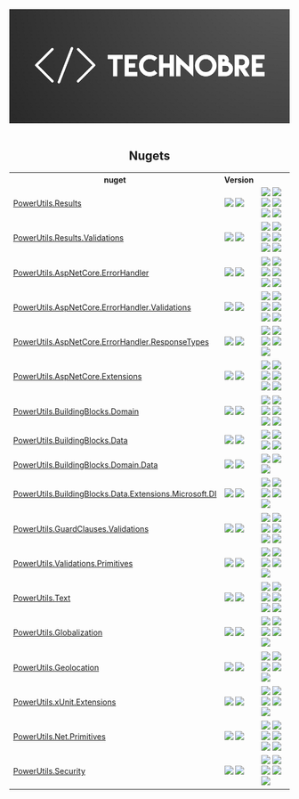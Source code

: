 <div align="center">
<a href='https://github.com/TechNobre/'><img style="display: block;" src="https://github.com/TechNobre/.github/blob/main/assets/banner-small.png?raw=true"></a>

<br/>

## Nugets

<table style='width:100%'>
  <tr>
    <th>nuget</th>
    <th>Version</th>
    <th></th>
  </tr>



  <tr>
    <td><a href='https://github.com/TechNobre/PowerUtils.Results'>PowerUtils.Results</a></td>
    <td>
      <a href='https://www.nuget.org/packages/PowerUtils.Results'><img src='https://img.shields.io/nuget/v/PowerUtils.Results.svg'></a>
      <a href='https://www.nuget.org/packages/PowerUtils.Results'><img src='https://img.shields.io/nuget/dt/PowerUtils.Results.svg'></a>
    </td>
    <td>
      <a href='https://github.com/TechNobre/PowerUtils.Results/actions/workflows/tests.yml'><img src='https://github.com/TechNobre/PowerUtils.Results/actions/workflows/tests.yml/badge.svg'></a>
      <a href='https://sonarcloud.io/summary/new_code?id=TechNobre_PowerUtils.Results'><img src='https://sonarcloud.io/api/project_badges/measure?project=TechNobre_PowerUtils.Results&metric=alert_status'></a>
      <a href='https://sonarcloud.io/summary/new_code?id=TechNobre_PowerUtils.Results'><img src='https://sonarcloud.io/api/project_badges/measure?project=TechNobre_PowerUtils.Results&metric=coverage'></a>
      <a href='https://sonarcloud.io/summary/new_code?id=TechNobre_PowerUtils.Results'><img src='https://sonarcloud.io/api/project_badges/measure?project=TechNobre_PowerUtils.Results&metric=reliability_rating'></a>
      <a href='https://sonarcloud.io/summary/new_code?id=TechNobre_PowerUtils.Results'><img src='https://sonarcloud.io/api/project_badges/measure?project=TechNobre_PowerUtils.Results&metric=bugs'></a>
      <a href='https://dashboard.stryker-mutator.io/reports/github.com/TechNobre/PowerUtils.Results/main'><img src='https://img.shields.io/endpoint?style=flat&url=https%3A%2F%2Fbadge-api.stryker-mutator.io%2Fgithub.com%2FTechNobre%2FPowerUtils.Results%2Fmain'></a>
    </td>
  </tr>

  <tr>
    <td><a href='https://github.com/TechNobre/PowerUtils.Results.Validations'>PowerUtils.Results.Validations</a></td>
    <td>
      <a href='https://www.nuget.org/packages/PowerUtils.Results.Validations'><img src='https://img.shields.io/nuget/v/PowerUtils.Results.Validations.svg'></a>
      <a href='https://www.nuget.org/packages/PowerUtils.Results.Validations'><img src='https://img.shields.io/nuget/dt/PowerUtils.Results.Validations.svg'></a>
    </td>
    <td>
      <a href='https://github.com/TechNobre/PowerUtils.Results.Validations/actions/workflows/tests.yml'><img src='https://github.com/TechNobre/PowerUtils.Results.Validations/actions/workflows/tests.yml/badge.svg'></a>
      <a href='https://sonarcloud.io/summary/new_code?id=TechNobre_PowerUtils.Results.Validations'><img src='https://sonarcloud.io/api/project_badges/measure?project=TechNobre_PowerUtils.Results.Validations&metric=alert_status'></a>
      <a href='https://sonarcloud.io/summary/new_code?id=TechNobre_PowerUtils.Results.Validations'><img src='https://sonarcloud.io/api/project_badges/measure?project=TechNobre_PowerUtils.Results.Validations&metric=coverage'></a>
      <a href='https://sonarcloud.io/summary/new_code?id=TechNobre_PowerUtils.Results.Validations'><img src='https://sonarcloud.io/api/project_badges/measure?project=TechNobre_PowerUtils.Results.Validations&metric=reliability_rating'></a>
      <a href='https://sonarcloud.io/summary/new_code?id=TechNobre_PowerUtils.Results.Validations'><img src='https://sonarcloud.io/api/project_badges/measure?project=TechNobre_PowerUtils.Results.Validations&metric=bugs'></a>
      <a href='https://dashboard.stryker-mutator.io/reports/github.com/TechNobre/PowerUtils.Results.Validations/main'><img src='https://img.shields.io/endpoint?style=flat&url=https%3A%2F%2Fbadge-api.stryker-mutator.io%2Fgithub.com%2FTechNobre%2FPowerUtils.Results.Validations%2Fmain'></a>
    </td>
  </tr>



  <tr>
    <td><a href='https://github.com/TechNobre/PowerUtils.AspNetCore.ErrorHandler'>PowerUtils.AspNetCore.ErrorHandler</a></td>
    <td>
      <a href='https://www.nuget.org/packages/PowerUtils.AspNetCore.ErrorHandler'><img src='https://img.shields.io/nuget/v/PowerUtils.AspNetCore.ErrorHandler.svg'></a>
      <a href='https://www.nuget.org/packages/PowerUtils.AspNetCore.ErrorHandler'><img src='https://img.shields.io/nuget/dt/PowerUtils.AspNetCore.ErrorHandler.svg'></a>
    </td>
    <td>
      <a href='https://github.com/TechNobre/PowerUtils.AspNetCore.ErrorHandler/actions/workflows/tests.yml'><img src='https://github.com/TechNobre/PowerUtils.AspNetCore.ErrorHandler/actions/workflows/tests.yml/badge.svg'></a>
      <a href='https://sonarcloud.io/summary/new_code?id=TechNobre_PowerUtils.AspNetCore.ErrorHandler'><img src='https://sonarcloud.io/api/project_badges/measure?project=TechNobre_PowerUtils.AspNetCore.ErrorHandler&metric=alert_status'></a>
      <a href='https://sonarcloud.io/summary/new_code?id=TechNobre_PowerUtils.AspNetCore.ErrorHandler'><img src='https://sonarcloud.io/api/project_badges/measure?project=TechNobre_PowerUtils.AspNetCore.ErrorHandler&metric=coverage'></a>
      <a href='https://sonarcloud.io/summary/new_code?id=TechNobre_PowerUtils.AspNetCore.ErrorHandler'><img src='https://sonarcloud.io/api/project_badges/measure?project=TechNobre_PowerUtils.AspNetCore.ErrorHandler&metric=reliability_rating'></a>
      <a href='https://sonarcloud.io/summary/new_code?id=TechNobre_PowerUtils.AspNetCore.ErrorHandler'><img src='https://sonarcloud.io/api/project_badges/measure?project=TechNobre_PowerUtils.AspNetCore.ErrorHandler&metric=bugs'></a>
      <a href='https://dashboard.stryker-mutator.io/reports/github.com/TechNobre/PowerUtils.AspNetCore.ErrorHandler/main'><img src='https://img.shields.io/endpoint?style=flat&url=https%3A%2F%2Fbadge-api.stryker-mutator.io%2Fgithub.com%2FTechNobre%2FPowerUtils.AspNetCore.ErrorHandler%2Fmain'></a>
    </td>
  </tr>

  <tr>
    <td><a href='https://github.com/TechNobre/PowerUtils.AspNetCore.ErrorHandler.Validations'>PowerUtils.AspNetCore.ErrorHandler.Validations</a></td>
    <td>
      <a href='https://www.nuget.org/packages/PowerUtils.AspNetCore.ErrorHandler.Validations'><img src='https://img.shields.io/nuget/v/PowerUtils.AspNetCore.ErrorHandler.Validations.svg'></a>
      <a href='https://www.nuget.org/packages/PowerUtils.AspNetCore.ErrorHandler.Validations'><img src='https://img.shields.io/nuget/dt/PowerUtils.AspNetCore.ErrorHandler.Validations.svg'></a>
    </td>
    <td>
      <a href='https://github.com/TechNobre/PowerUtils.AspNetCore.ErrorHandler.Validations/actions/workflows/tests.yml'><img src='https://github.com/TechNobre/PowerUtils.AspNetCore.ErrorHandler.Validations/actions/workflows/tests.yml/badge.svg'></a>
      <a href='https://sonarcloud.io/summary/new_code?id=TechNobre_PowerUtils.AspNetCore.ErrorHandler.Validations'><img src='https://sonarcloud.io/api/project_badges/measure?project=TechNobre_PowerUtils.AspNetCore.ErrorHandler.Validations&metric=alert_status'></a>
      <a href='https://sonarcloud.io/summary/new_code?id=TechNobre_PowerUtils.AspNetCore.ErrorHandler.Validations'><img src='https://sonarcloud.io/api/project_badges/measure?project=TechNobre_PowerUtils.AspNetCore.ErrorHandler.Validations&metric=coverage'></a>
      <a href='https://sonarcloud.io/summary/new_code?id=TechNobre_PowerUtils.AspNetCore.ErrorHandler.Validations'><img src='https://sonarcloud.io/api/project_badges/measure?project=TechNobre_PowerUtils.AspNetCore.ErrorHandler.Validations&metric=reliability_rating'></a>
      <a href='https://sonarcloud.io/summary/new_code?id=TechNobre_PowerUtils.AspNetCore.ErrorHandler.Validations'><img src='https://sonarcloud.io/api/project_badges/measure?project=TechNobre_PowerUtils.AspNetCore.ErrorHandler.Validations&metric=bugs'></a>
      <a href='https://dashboard.stryker-mutator.io/reports/github.com/TechNobre/PowerUtils.AspNetCore.ErrorHandler.Validations/main'><img src='https://img.shields.io/endpoint?style=flat&url=https%3A%2F%2Fbadge-api.stryker-mutator.io%2Fgithub.com%2FTechNobre%2FPowerUtils.AspNetCore.ErrorHandler.Validations%2Fmain'></a>
    </td>
  </tr>

  <tr>
    <td><a href='https://github.com/TechNobre/PowerUtils.AspNetCore.ErrorHandler.ResponseTypes'>PowerUtils.AspNetCore.ErrorHandler.ResponseTypes</a></td>
    <td>
      <a href='https://www.nuget.org/packages/PowerUtils.AspNetCore.ErrorHandler.ResponseTypes'><img src='https://img.shields.io/nuget/v/PowerUtils.AspNetCore.ErrorHandler.ResponseTypes.svg'></a>
      <a href='https://www.nuget.org/packages/PowerUtils.AspNetCore.ErrorHandler.ResponseTypes'><img src='https://img.shields.io/nuget/dt/PowerUtils.AspNetCore.ErrorHandler.ResponseTypes.svg'></a>
    </td>
    <td>
      <a href='https://github.com/TechNobre/PowerUtils.AspNetCore.ErrorHandler.ResponseTypes/actions/workflows/tests.yml'><img src='https://github.com/TechNobre/PowerUtils.AspNetCore.ErrorHandler.ResponseTypes/actions/workflows/tests.yml/badge.svg'></a>
      <a href='https://sonarcloud.io/summary/new_code?id=TechNobre_PowerUtils.AspNetCore.ErrorHandler.ResponseTypes'><img src='https://sonarcloud.io/api/project_badges/measure?project=TechNobre_PowerUtils.AspNetCore.ErrorHandler.ResponseTypes&metric=alert_status'></a>
      <a href='https://sonarcloud.io/summary/new_code?id=TechNobre_PowerUtils.AspNetCore.ErrorHandler.ResponseTypes'><img src='https://sonarcloud.io/api/project_badges/measure?project=TechNobre_PowerUtils.AspNetCore.ErrorHandler.ResponseTypes&metric=coverage'></a>
      <a href='https://sonarcloud.io/summary/new_code?id=TechNobre_PowerUtils.AspNetCore.ErrorHandler.ResponseTypes'><img src='https://sonarcloud.io/api/project_badges/measure?project=TechNobre_PowerUtils.AspNetCore.ErrorHandler.ResponseTypes&metric=reliability_rating'></a>
      <a href='https://sonarcloud.io/summary/new_code?id=TechNobre_PowerUtils.AspNetCore.ErrorHandler.ResponseTypes'><img src='https://sonarcloud.io/api/project_badges/measure?project=TechNobre_PowerUtils.AspNetCore.ErrorHandler.ResponseTypes&metric=bugs'></a>
    </td>
  </tr>



 <tr>
    <td><a href='https://github.com/TechNobre/PowerUtils.AspNetCore.Extensions'>PowerUtils.AspNetCore.Extensions</a></td>
    <td>
      <a href='https://www.nuget.org/packages/PowerUtils.AspNetCore.Extensions'><img src='https://img.shields.io/nuget/v/PowerUtils.AspNetCore.Extensions.svg'></a>
      <a href='https://www.nuget.org/packages/PowerUtils.AspNetCore.Extensions'><img src='https://img.shields.io/nuget/dt/PowerUtils.AspNetCore.Extensions.svg'></a>
    </td>
    <td>
      <a href='https://github.com/TechNobre/PowerUtils.AspNetCore.Extensions/actions/workflows/tests.yml'><img src='https://github.com/TechNobre/PowerUtils.AspNetCore.Extensions/actions/workflows/tests.yml/badge.svg'></a>
      <a href='https://sonarcloud.io/summary/new_code?id=TechNobre_PowerUtils.AspNetCore.Extensions'><img src='https://sonarcloud.io/api/project_badges/measure?project=TechNobre_PowerUtils.AspNetCore.Extensions&metric=alert_status'></a>
      <a href='https://sonarcloud.io/summary/new_code?id=TechNobre_PowerUtils.AspNetCore.Extensions'><img src='https://sonarcloud.io/api/project_badges/measure?project=TechNobre_PowerUtils.AspNetCore.Extensions&metric=coverage'></a>
      <a href='https://sonarcloud.io/summary/new_code?id=TechNobre_PowerUtils.AspNetCore.Extensions'><img src='https://sonarcloud.io/api/project_badges/measure?project=TechNobre_PowerUtils.AspNetCore.Extensions&metric=reliability_rating'></a>
      <a href='https://sonarcloud.io/summary/new_code?id=TechNobre_PowerUtils.AspNetCore.Extensions'><img src='https://sonarcloud.io/api/project_badges/measure?project=TechNobre_PowerUtils.AspNetCore.Extensions&metric=bugs'></a>
      <a href='https://dashboard.stryker-mutator.io/reports/github.com/TechNobre/PowerUtils.AspNetCore.Extensions/main'><img src='https://img.shields.io/endpoint?style=flat&url=https%3A%2F%2Fbadge-api.stryker-mutator.io%2Fgithub.com%2FTechNobre%2FPowerUtils.AspNetCore.Extensions%2Fmain'></a>
    </td>
  </tr>



  <tr>
    <td><a href='https://github.com/TechNobre/PowerUtils.BuildingBlocks.Domain'>PowerUtils.BuildingBlocks.Domain</a></td>
    <td>
      <a href='https://www.nuget.org/packages/PowerUtils.BuildingBlocks.Domain'><img src='https://img.shields.io/nuget/v/PowerUtils.BuildingBlocks.Domain.svg'></a>
      <a href='https://www.nuget.org/packages/PowerUtils.BuildingBlocks.Domain'><img src='https://img.shields.io/nuget/dt/PowerUtils.BuildingBlocks.Domain.svg'></a>
    </td>
    <td>
      <a href='https://github.com/TechNobre/PowerUtils.BuildingBlocks.Domain/actions/workflows/tests.yml'><img src='https://github.com/TechNobre/PowerUtils.BuildingBlocks.Domain/actions/workflows/tests.yml/badge.svg'></a>
      <a href='https://sonarcloud.io/summary/new_code?id=TechNobre_PowerUtils.BuildingBlocks.Domain'><img src='https://sonarcloud.io/api/project_badges/measure?project=TechNobre_PowerUtils.BuildingBlocks.Domain&metric=alert_status'></a>
      <a href='https://sonarcloud.io/summary/new_code?id=TechNobre_PowerUtils.BuildingBlocks.Domain'><img src='https://sonarcloud.io/api/project_badges/measure?project=TechNobre_PowerUtils.BuildingBlocks.Domain&metric=coverage'></a>
      <a href='https://sonarcloud.io/summary/new_code?id=TechNobre_PowerUtils.BuildingBlocks.Domain'><img src='https://sonarcloud.io/api/project_badges/measure?project=TechNobre_PowerUtils.BuildingBlocks.Domain&metric=reliability_rating'></a>
      <a href='https://sonarcloud.io/summary/new_code?id=TechNobre_PowerUtils.BuildingBlocks.Domain'><img src='https://sonarcloud.io/api/project_badges/measure?project=TechNobre_PowerUtils.BuildingBlocks.Domain&metric=bugs'></a>
      <a href='https://dashboard.stryker-mutator.io/reports/github.com/TechNobre/PowerUtils.BuildingBlocks.Domain/main'><img src='https://img.shields.io/endpoint?style=flat&url=https%3A%2F%2Fbadge-api.stryker-mutator.io%2Fgithub.com%2FTechNobre%2FPowerUtils.BuildingBlocks.Domain%2Fmain'></a>
    </td>
  </tr>

  <tr>
    <td><a href='https://github.com/TechNobre/PowerUtils.BuildingBlocks.Data'>PowerUtils.BuildingBlocks.Data</a></td>
    <td>
      <a href='https://www.nuget.org/packages/PowerUtils.BuildingBlocks.Data'><img src='https://img.shields.io/nuget/v/PowerUtils.BuildingBlocks.Data.svg'></a>
      <a href='https://www.nuget.org/packages/PowerUtils.BuildingBlocks.Data'><img src='https://img.shields.io/nuget/dt/PowerUtils.BuildingBlocks.Data.svg'></a>
    </td>
    <td>
      <a href='https://github.com/TechNobre/PowerUtils.BuildingBlocks.Data/actions/workflows/tests.yml'><img src='https://github.com/TechNobre/PowerUtils.BuildingBlocks.Data/actions/workflows/tests.yml/badge.svg'></a>
      <a href='https://sonarcloud.io/summary/new_code?id=TechNobre_PowerUtils.BuildingBlocks.Data'><img src='https://sonarcloud.io/api/project_badges/measure?project=TechNobre_PowerUtils.BuildingBlocks.Data&metric=alert_status'></a>
      <a href='https://sonarcloud.io/summary/new_code?id=TechNobre_PowerUtils.BuildingBlocks.Data'><img src='https://sonarcloud.io/api/project_badges/measure?project=TechNobre_PowerUtils.BuildingBlocks.Data&metric=reliability_rating'></a>
      <a href='https://sonarcloud.io/summary/new_code?id=TechNobre_PowerUtils.BuildingBlocks.Data'><img src='https://sonarcloud.io/api/project_badges/measure?project=TechNobre_PowerUtils.BuildingBlocks.Data&metric=bugs'></a>
    </td>
  </tr>

  <tr>
    <td><a href='https://github.com/TechNobre/PowerUtils.BuildingBlocks.Domain.Data'>PowerUtils.BuildingBlocks.Domain.Data</a></td>
    <td>
      <a href='https://www.nuget.org/packages/PowerUtils.BuildingBlocks.Domain.Data'><img src='https://img.shields.io/nuget/v/PowerUtils.BuildingBlocks.Domain.Data.svg'></a>
      <a href='https://www.nuget.org/packages/PowerUtils.BuildingBlocks.Domain.Data'><img src='https://img.shields.io/nuget/dt/PowerUtils.BuildingBlocks.Domain.Data.svg'></a>
    </td>
    <td>
      <a href='https://sonarcloud.io/summary/new_code?id=TechNobre_PowerUtils.BuildingBlocks.Domain.Data'><img src='https://sonarcloud.io/api/project_badges/measure?project=TechNobre_PowerUtils.BuildingBlocks.Domain.Data&metric=alert_status'></a>
      <a href='https://sonarcloud.io/summary/new_code?id=TechNobre_PowerUtils.BuildingBlocks.Domain.Data'><img src='https://sonarcloud.io/api/project_badges/measure?project=TechNobre_PowerUtils.BuildingBlocks.Domain.Data&metric=reliability_rating'></a>
      <a href='https://sonarcloud.io/summary/new_code?id=TechNobre_PowerUtils.BuildingBlocks.Domain.Data'><img src='https://sonarcloud.io/api/project_badges/measure?project=TechNobre_PowerUtils.BuildingBlocks.Domain.Data&metric=bugs'></a>
    </td>
  </tr>

  <tr>
    <td><a href='https://github.com/TechNobre/PowerUtils.BuildingBlocks.Data.Extensions.Microsoft.DI'>PowerUtils.BuildingBlocks.Data.Extensions.Microsoft.DI</a></td>
    <td>
      <a href='https://www.nuget.org/packages/PowerUtils.BuildingBlocks.Data.Extensions.Microsoft.DI'><img src='https://img.shields.io/nuget/v/PowerUtils.BuildingBlocks.Data.Extensions.Microsoft.DI.svg'></a>
      <a href='https://www.nuget.org/packages/PowerUtils.BuildingBlocks.Data.Extensions.Microsoft.DI'><img src='https://img.shields.io/nuget/dt/PowerUtils.BuildingBlocks.Data.Extensions.Microsoft.DI.svg'></a>
    </td>
    <td>
      <a href='https://github.com/TechNobre/PowerUtils.BuildingBlocks.Data.Extensions.Microsoft.DI/actions/workflows/tests.yml'><img src='https://github.com/TechNobre/PowerUtils.BuildingBlocks.Data.Extensions.Microsoft.DI/actions/workflows/tests.yml/badge.svg'></a>
      <a href='https://sonarcloud.io/summary/new_code?id=TechNobre_PowerUtils.BuildingBlocks.Data.Extensions.Microsoft.DI'><img src='https://sonarcloud.io/api/project_badges/measure?project=TechNobre_PowerUtils.BuildingBlocks.Data.Extensions.Microsoft.DI&metric=alert_status'></a>
      <a href='https://sonarcloud.io/summary/new_code?id=TechNobre_PowerUtils.BuildingBlocks.Data.Extensions.Microsoft.DI'><img src='https://sonarcloud.io/api/project_badges/measure?project=TechNobre_PowerUtils.BuildingBlocks.Data.Extensions.Microsoft.DI&metric=coverage'></a>
      <a href='https://sonarcloud.io/summary/new_code?id=TechNobre_PowerUtils.BuildingBlocks.Data.Extensions.Microsoft.DI'><img src='https://sonarcloud.io/api/project_badges/measure?project=TechNobre_PowerUtils.BuildingBlocks.Data.Extensions.Microsoft.DI&metric=reliability_rating'></a>
      <a href='https://sonarcloud.io/summary/new_code?id=TechNobre_PowerUtils.BuildingBlocks.Data.Extensions.Microsoft.DI'><img src='https://sonarcloud.io/api/project_badges/measure?project=TechNobre_PowerUtils.BuildingBlocks.Data.Extensions.Microsoft.DI&metric=bugs'></a>
    </td>
  </tr>



  <tr>
    <td><a href='https://github.com/TechNobre/PowerUtils.GuardClauses.Validations'>PowerUtils.GuardClauses.Validations</a></td>
    <td>
      <a href='https://www.nuget.org/packages/PowerUtils.GuardClauses.Validations'><img src='https://img.shields.io/nuget/v/PowerUtils.GuardClauses.Validations.svg'></a>
      <a href='https://www.nuget.org/packages/PowerUtils.GuardClauses.Validations'><img src='https://img.shields.io/nuget/dt/PowerUtils.GuardClauses.Validations.svg'></a>
    </td>
    <td>
      <a href='https://github.com/TechNobre/PowerUtils.GuardClauses.Validations/actions/workflows/tests.yml'><img src='https://github.com/TechNobre/PowerUtils.GuardClauses.Validations/actions/workflows/tests.yml/badge.svg'></a>
      <a href='https://sonarcloud.io/summary/new_code?id=TechNobre_PowerUtils.GuardClauses.Validations'><img src='https://sonarcloud.io/api/project_badges/measure?project=TechNobre_PowerUtils.GuardClauses.Validations&metric=alert_status'></a>
      <a href='https://sonarcloud.io/summary/new_code?id=TechNobre_PowerUtils.GuardClauses.Validations'><img src='https://sonarcloud.io/api/project_badges/measure?project=TechNobre_PowerUtils.GuardClauses.Validations&metric=coverage'></a>
      <a href='https://sonarcloud.io/summary/new_code?id=TechNobre_PowerUtils.GuardClauses.Validations'><img src='https://sonarcloud.io/api/project_badges/measure?project=TechNobre_PowerUtils.GuardClauses.Validations&metric=reliability_rating'></a>
      <a href='https://sonarcloud.io/summary/new_code?id=TechNobre_PowerUtils.GuardClauses.Validations'><img src='https://sonarcloud.io/api/project_badges/measure?project=TechNobre_PowerUtils.GuardClauses.Validations&metric=bugs'></a>
      <a href='https://dashboard.stryker-mutator.io/reports/github.com/TechNobre/PowerUtils.GuardClauses.Validations/main'><img src='https://img.shields.io/endpoint?style=flat&url=https%3A%2F%2Fbadge-api.stryker-mutator.io%2Fgithub.com%2FTechNobre%2FPowerUtils.GuardClauses.Validations%2Fmain'></a>
    </td>
  </tr>

  <tr>
    <td><a href='https://github.com/TechNobre/PowerUtils.Validations.Primitives'>PowerUtils.Validations.Primitives</a></td>
    <td>
      <a href='https://www.nuget.org/packages/PowerUtils.Validations.Primitives'><img src='https://img.shields.io/nuget/v/PowerUtils.Validations.Primitives.svg'></a>
      <a href='https://www.nuget.org/packages/PowerUtils.Validations.Primitives'><img src='https://img.shields.io/nuget/dt/PowerUtils.Validations.Primitives.svg'></a>
    </td>
    <td>
      <a href='https://github.com/TechNobre/PowerUtils.Validations.Primitives/actions/workflows/tests.yml'><img src='https://github.com/TechNobre/PowerUtils.Validations.Primitives/actions/workflows/tests.yml/badge.svg'></a>
      <a href='https://sonarcloud.io/summary/new_code?id=TechNobre_PowerUtils.Validations.Primitives'><img src='https://sonarcloud.io/api/project_badges/measure?project=TechNobre_PowerUtils.Validations.Primitives&metric=alert_status'></a>
      <a href='https://sonarcloud.io/summary/new_code?id=TechNobre_PowerUtils.Validations.Primitives'><img src='https://sonarcloud.io/api/project_badges/measure?project=TechNobre_PowerUtils.Validations.Primitives&metric=coverage'></a>
      <a href='https://sonarcloud.io/summary/new_code?id=TechNobre_PowerUtils.Validations.Primitives'><img src='https://sonarcloud.io/api/project_badges/measure?project=TechNobre_PowerUtils.Validations.Primitives&metric=reliability_rating'></a>
      <a href='https://sonarcloud.io/summary/new_code?id=TechNobre_PowerUtils.Validations.Primitives'><img src='https://sonarcloud.io/api/project_badges/measure?project=TechNobre_PowerUtils.Validations.Primitives&metric=bugs'></a>
    </td>
  </tr>



  <tr>
    <td><a href='https://github.com/TechNobre/PowerUtils.Text'>PowerUtils.Text</a></td>
    <td>
      <a href='https://www.nuget.org/packages/PowerUtils.Text'><img src='https://img.shields.io/nuget/v/PowerUtils.Text.svg'></a>
      <a href='https://www.nuget.org/packages/PowerUtils.Text'><img src='https://img.shields.io/nuget/dt/PowerUtils.Text.svg'></a>
    </td>
    <td>
      <a href='https://github.com/TechNobre/PowerUtils.Text/actions/workflows/tests.yml'><img src='https://github.com/TechNobre/PowerUtils.Text/actions/workflows/tests.yml/badge.svg'></a>
      <a href='https://sonarcloud.io/summary/new_code?id=TechNobre_PowerUtils.Text'><img src='https://sonarcloud.io/api/project_badges/measure?project=TechNobre_PowerUtils.Text&metric=alert_status'></a>
      <a href='https://sonarcloud.io/summary/new_code?id=TechNobre_PowerUtils.Text'><img src='https://sonarcloud.io/api/project_badges/measure?project=TechNobre_PowerUtils.Text&metric=coverage'></a>
      <a href='https://sonarcloud.io/summary/new_code?id=TechNobre_PowerUtils.Text'><img src='https://sonarcloud.io/api/project_badges/measure?project=TechNobre_PowerUtils.Text&metric=reliability_rating'></a>
      <a href='https://sonarcloud.io/summary/new_code?id=TechNobre_PowerUtils.Text'><img src='https://sonarcloud.io/api/project_badges/measure?project=TechNobre_PowerUtils.Text&metric=bugs'></a>
      <a href='https://dashboard.stryker-mutator.io/reports/github.com/TechNobre/PowerUtils.Text/main'><img src='https://img.shields.io/endpoint?style=flat&url=https%3A%2F%2Fbadge-api.stryker-mutator.io%2Fgithub.com%2FTechNobre%2FPowerUtils.Text%2Fmain'></a>
    </td>
  </tr>



  <tr>
    <td><a href='https://github.com/TechNobre/PowerUtils.Globalization'>PowerUtils.Globalization</a></td>
    <td>
      <a href='https://www.nuget.org/packages/PowerUtils.Globalization'><img src='https://img.shields.io/nuget/v/PowerUtils.Globalization.svg'></a>
      <a href='https://www.nuget.org/packages/PowerUtils.Globalization'><img src='https://img.shields.io/nuget/dt/PowerUtils.Globalization.svg'></a>
    </td>
    <td>
      <a href='https://github.com/TechNobre/PowerUtils.Globalization/actions/workflows/tests.yml'><img src='https://github.com/TechNobre/PowerUtils.Globalization/actions/workflows/tests.yml/badge.svg'></a>
      <a href='https://sonarcloud.io/summary/new_code?id=TechNobre_PowerUtils.Globalization'><img src='https://sonarcloud.io/api/project_badges/measure?project=TechNobre_PowerUtils.Globalization&metric=alert_status'></a>
      <a href='https://sonarcloud.io/summary/new_code?id=TechNobre_PowerUtils.Globalization'><img src='https://sonarcloud.io/api/project_badges/measure?project=TechNobre_PowerUtils.Globalization&metric=coverage'></a>
      <a href='https://sonarcloud.io/summary/new_code?id=TechNobre_PowerUtils.Globalization'><img src='https://sonarcloud.io/api/project_badges/measure?project=TechNobre_PowerUtils.Globalization&metric=reliability_rating'></a>
      <a href='https://sonarcloud.io/summary/new_code?id=TechNobre_PowerUtils.Globalization'><img src='https://sonarcloud.io/api/project_badges/measure?project=TechNobre_PowerUtils.Globalization&metric=bugs'></a>
    </td>
  </tr>



<tr>
    <td><a href='https://github.com/TechNobre/PowerUtils.Geolocation'>PowerUtils.Geolocation</a></td>
    <td>
      <a href='https://www.nuget.org/packages/PowerUtils.Geolocation'><img src='https://img.shields.io/nuget/v/PowerUtils.Geolocation.svg'></a>
      <a href='https://www.nuget.org/packages/PowerUtils.Geolocation'><img src='https://img.shields.io/nuget/dt/PowerUtils.Geolocation.svg'></a>
    </td>
    <td>
      <a href='https://github.com/TechNobre/PowerUtils.Geolocation/actions/workflows/tests.yml'><img src='https://github.com/TechNobre/PowerUtils.Geolocation/actions/workflows/tests.yml/badge.svg'></a>
      <a href='https://sonarcloud.io/summary/new_code?id=TechNobre_PowerUtils.Geolocation'><img src='https://sonarcloud.io/api/project_badges/measure?project=TechNobre_PowerUtils.Geolocation&metric=alert_status'></a>
      <a href='https://sonarcloud.io/summary/new_code?id=TechNobre_PowerUtils.Geolocation'><img src='https://sonarcloud.io/api/project_badges/measure?project=TechNobre_PowerUtils.Geolocation&metric=coverage'></a>
      <a href='https://sonarcloud.io/summary/new_code?id=TechNobre_PowerUtils.Geolocation'><img src='https://sonarcloud.io/api/project_badges/measure?project=TechNobre_PowerUtils.Geolocation&metric=reliability_rating'></a>
      <a href='https://sonarcloud.io/summary/new_code?id=TechNobre_PowerUtils.Geolocation'><img src='https://sonarcloud.io/api/project_badges/measure?project=TechNobre_PowerUtils.Geolocation&metric=bugs'></a>
    </td>
  </tr>



  <tr>
    <td><a href='https://github.com/TechNobre/PowerUtils.xUnit.Extensions'>PowerUtils.xUnit.Extensions</a></td>
    <td>
      <a href='https://www.nuget.org/packages/PowerUtils.xUnit.Extensions'><img src='https://img.shields.io/nuget/v/PowerUtils.xUnit.Extensions.svg'></a>
      <a href='https://www.nuget.org/packages/PowerUtils.xUnit.Extensions'><img src='https://img.shields.io/nuget/dt/PowerUtils.xUnit.Extensions.svg'></a>
    </td>
    <td>
      <a href='https://github.com/TechNobre/PowerUtils.xUnit.Extensions/actions/workflows/tests.yml'><img src='https://github.com/TechNobre/PowerUtils.xUnit.Extensions/actions/workflows/tests.yml/badge.svg'></a>
      <a href='https://sonarcloud.io/summary/new_code?id=TechNobre_PowerUtils.xUnit.Extensions'><img src='https://sonarcloud.io/api/project_badges/measure?project=TechNobre_PowerUtils.xUnit.Extensions&metric=alert_status'></a>
      <a href='https://sonarcloud.io/summary/new_code?id=TechNobre_PowerUtils.xUnit.Extensions'><img src='https://sonarcloud.io/api/project_badges/measure?project=TechNobre_PowerUtils.xUnit.Extensions&metric=reliability_rating'></a>
      <a href='https://sonarcloud.io/summary/new_code?id=TechNobre_PowerUtils.xUnit.Extensions'><img src='https://sonarcloud.io/api/project_badges/measure?project=TechNobre_PowerUtils.xUnit.Extensions&metric=bugs'></a>
      <a href='https://dashboard.stryker-mutator.io/reports/github.com/TechNobre/PowerUtils.xUnit.Extensions/main'><img src='https://img.shields.io/endpoint?style=flat&url=https%3A%2F%2Fbadge-api.stryker-mutator.io%2Fgithub.com%2FTechNobre%2FPowerUtils.xUnit.Extensions%2Fmain'></a>
    </td>
  </tr>



  <tr>
    <td><a href='https://github.com/TechNobre/PowerUtils.Net.Primitives'>PowerUtils.Net.Primitives</a></td>
    <td>
      <a href='https://www.nuget.org/packages/PowerUtils.Net.Primitives'><img src='https://img.shields.io/nuget/v/PowerUtils.Net.Primitives.svg'></a>
      <a href='https://www.nuget.org/packages/PowerUtils.Net.Primitives'><img src='https://img.shields.io/nuget/dt/PowerUtils.Net.Primitives.svg'></a>
    </td>
    <td>
      <a href='https://github.com/TechNobre/PowerUtils.Net.Primitives/actions/workflows/tests.yml'><img src='https://github.com/TechNobre/PowerUtils.Net.Primitives/actions/workflows/tests.yml/badge.svg'></a>
      <a href='https://sonarcloud.io/summary/new_code?id=TechNobre_PowerUtils.Net.Primitives'><img src='https://sonarcloud.io/api/project_badges/measure?project=TechNobre_PowerUtils.Net.Primitives&metric=alert_status'></a>
      <a href='https://sonarcloud.io/summary/new_code?id=TechNobre_PowerUtils.Net.Primitives'><img src='https://sonarcloud.io/api/project_badges/measure?project=TechNobre_PowerUtils.Net.Primitives&metric=coverage'></a>
      <a href='https://sonarcloud.io/summary/new_code?id=TechNobre_PowerUtils.Net.Primitives'><img src='https://sonarcloud.io/api/project_badges/measure?project=TechNobre_PowerUtils.Net.Primitives&metric=reliability_rating'></a>
      <a href='https://sonarcloud.io/summary/new_code?id=TechNobre_PowerUtils.Net.Primitives'><img src='https://sonarcloud.io/api/project_badges/measure?project=TechNobre_PowerUtils.Net.Primitives&metric=bugs'></a>
      <a href='https://dashboard.stryker-mutator.io/reports/github.com/TechNobre/PowerUtils.Net.Primitives/main'><img src='https://img.shields.io/endpoint?style=flat&url=https%3A%2F%2Fbadge-api.stryker-mutator.io%2Fgithub.com%2FTechNobre%2FPowerUtils.Net.Primitives%2Fmain'></a>
    </td>
  </tr>



  <tr>
    <td><a href='https://github.com/TechNobre/PowerUtils.Security'>PowerUtils.Security</a></td>
    <td>
      <a href='https://www.nuget.org/packages/PowerUtils.Security'><img src='https://img.shields.io/nuget/v/PowerUtils.Security.svg'></a>
      <a href='https://www.nuget.org/packages/PowerUtils.Security'><img src='https://img.shields.io/nuget/dt/PowerUtils.Security.svg'></a>
    </td>
    <td>
      <a href='https://github.com/TechNobre/PowerUtils.Security/actions/workflows/tests.yml'><img src='https://github.com/TechNobre/PowerUtils.Security/actions/workflows/tests.yml/badge.svg'></a>
      <a href='https://sonarcloud.io/summary/new_code?id=TechNobre_PowerUtils.Security'><img src='https://sonarcloud.io/api/project_badges/measure?project=TechNobre_PowerUtils.Security&metric=alert_status'></a>
      <a href='https://sonarcloud.io/summary/new_code?id=TechNobre_PowerUtils.Security'><img src='https://sonarcloud.io/api/project_badges/measure?project=TechNobre_PowerUtils.Security&metric=coverage'></a>
      <a href='https://sonarcloud.io/summary/new_code?id=TechNobre_PowerUtils.Security'><img src='https://sonarcloud.io/api/project_badges/measure?project=TechNobre_PowerUtils.Security&metric=reliability_rating'></a>
      <a href='https://sonarcloud.io/summary/new_code?id=TechNobre_PowerUtils.Security'><img src='https://sonarcloud.io/api/project_badges/measure?project=TechNobre_PowerUtils.Security&metric=bugs'></a>
    </td>
  </tr>

</table>
